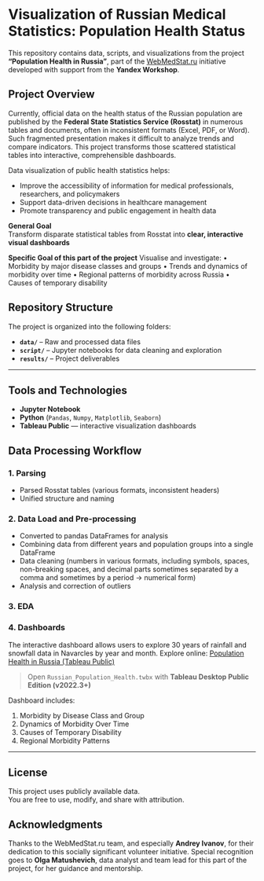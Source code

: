 # Visualization of Russian Medical Statistics: Population Health Status

This repository contains data, scripts, and visualizations from the project **“Population Health in Russia”**, part of the [WebMedStat.ru](http://WebMedStat.ru) initiative developed with support from the **Yandex Workshop**.

## Project Overview

Currently, official data on the health status of the Russian population are published by the **Federal State Statistics Service (Rosstat)** in numerous tables and documents, often in inconsistent formats (Excel, PDF, or Word).  
Such fragmented presentation makes it difficult to analyze trends and compare indicators. This project transforms those scattered statistical tables into interactive, comprehensible dashboards.

Data visualization of public health statistics helps:
- Improve the accessibility of information for medical professionals, researchers, and policymakers  
- Support data-driven decisions in healthcare management  
- Promote transparency and public engagement in health data

**General Goal**  
Transform disparate statistical tables from Rosstat into **clear, interactive visual dashboards**

**Specific Goal of this part of the project**
Visualise and investigate: 
• Morbidity by major disease classes and groups
• Trends and dynamics of morbidity over time
• Regional patterns of morbidity across Russia
• Causes of temporary disability

## Repository Structure
The project is organized into the following folders:
- **`data/`** – Raw and processed data files</summary>
- **`script/`** – Jupyter notebooks for data cleaning and exploration</summary>
- **`results/`** – Project deliverables</summary>

---

## Tools and Technologies

- **Jupyter Notebook** 
- **Python** (`Pandas`, `Numpy`, `Matplotlib`, `Seaborn`)
- **Tableau Public** — interactive visualization dashboards

## Data Processing Workflow

### 1. Parsing
- Parsed Rosstat tables (various formats, inconsistent headers) 
- Unified structure and naming

### 2. Data Load and Pre-processing 
- Converted to pandas DataFrames for analysis
- Combining data from different years and population groups into a single DataFrame
- Data cleaning (numbers in various formats, including symbols, spaces, non-breaking spaces, and decimal parts sometimes separated by a comma and sometimes by a period -> numerical form)
- Analysis and correction of outliers

### 3. EDA 

### 4. Dashboards

The interactive dashboard allows users to explore 30 years of rainfall and snowfall data in Navarcles by year and month.
Explore online: [Population Health in Russia (Tableau Public)](https://public.tableau.com/app/profile/liubov.shubina/viz/Russian_Population_Health/health)

> Open `Russian_Population_Health.twbx` with **Tableau Desktop Public Edition (v2022.3+)**

Dashboard includes:
1. Morbidity by Disease Class and Group
2. Dynamics of Morbidity Over Time  
3. Causes of Temporary Disability 
4. Regional Morbidity Patterns
   
---

## License

This project uses publicly available data.  
You are free to use, modify, and share with attribution.

## Acknowledgments
Thanks to the WebMedStat.ru team, and especially **Andrey Ivanov**, for their dedication to this socially significant volunteer initiative.
Special recognition goes to **Olga Matushevich**, data analyst and team lead for this part of the project, for her guidance and mentorship.
